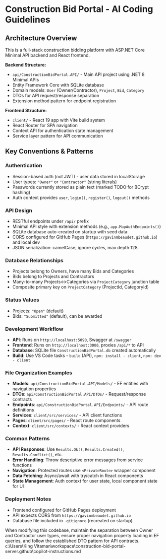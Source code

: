 # Construction Bid Portal - AI Coding Guidelines

## Architecture Overview
This is a full-stack construction bidding platform with ASP.NET Core Minimal API backend and React frontend.

**Backend Structure:**
- `api/ConstructionBidPortal.API/` - Main API project using .NET 8 Minimal APIs
- Entity Framework Core with SQLite database
- Domain models: `User` (Owner/Contractor), `Project`, `Bid`, `Category`
- DTOs for API request/response separation
- Extension method pattern for endpoint registration

**Frontend Structure:**
- `client/` - React 19 app with Vite build system
- React Router for SPA navigation
- Context API for authentication state management
- Service layer pattern for API communication

## Key Conventions & Patterns

### Authentication
- Session-based auth (not JWT) - user data stored in localStorage
- User types: `"Owner"` or `"Contractor"` (string literals)
- Passwords currently stored as plain text (marked TODO for BCrypt hashing)
- Auth context provides `user`, `login()`, `register()`, `logout()` methods

### API Design
- RESTful endpoints under `/api/` prefix
- Minimal API style with extension methods (e.g., `app.MapAuthEndpoints()`)
- SQLite database auto-created on startup with seed data
- CORS configured for GitHub Pages (`https://gavinmbeaudet.github.io`) and local dev
- JSON serialization: camelCase, ignore cycles, max depth 128

### Database Relationships
- Projects belong to Owners, have many Bids and Categories
- Bids belong to Projects and Contractors
- Many-to-many Projects↔Categories via `ProjectCategory` junction table
- Composite primary key on `ProjectCategory` (ProjectId, CategoryId)

### Status Values
- Projects: `"Open"` (default)
- Bids: `"Submitted"` (default), can be awarded

### Development Workflow
- **API**: Runs on `http://localhost:5090`, Swagger at `/swagger`
- **Frontend**: Runs on `http://localhost:3000`, proxies `/api/*` to API
- **Database**: SQLite file `ConstructionBidPortal.db` created automatically
- **Build**: Use VS Code tasks - `build` (API), `npm: install - client`, `npm: dev - client`

### File Organization Examples
- **Models**: `api/ConstructionBidPortal.API/Models/` - EF entities with navigation properties
- **DTOs**: `api/ConstructionBidPortal.API/DTOs/` - Request/response contracts
- **Endpoints**: `api/ConstructionBidPortal.API/Endpoints/` - API route definitions
- **Services**: `client/src/services/` - API client functions
- **Pages**: `client/src/pages/` - React route components
- **Context**: `client/src/contexts/` - React context providers

### Common Patterns
- **API Responses**: Use `Results.Ok()`, `Results.Created()`, `Results.Conflict()`, etc.
- **Error Handling**: Throw descriptive error messages from service functions
- **Navigation**: Protected routes use `<PrivateRoute>` wrapper component
- **Data Fetching**: Async/await with try/catch in React components
- **State Management**: Auth context for user state, local component state for UI

### Deployment Notes
- Frontend configured for GitHub Pages deployment
- API expects CORS from `https://gavinmbeaudet.github.io`
- Database file included in `.gitignore` (recreated on startup)

When modifying this codebase, maintain the separation between Owner and Contractor user types, ensure proper navigation property loading in EF queries, and follow the established DTO pattern for API contracts.</content>
<parameter name="filePath">c:\Users\King Vitaman\workspace\construction-bid-portal-server\.github\copilot-instructions.md